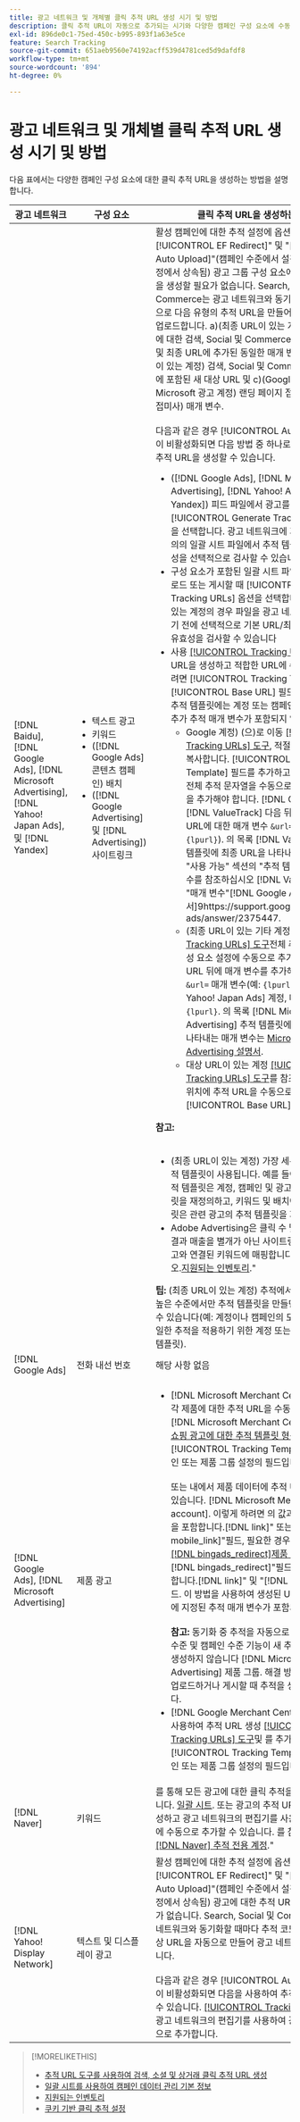 ```yaml
---
title: 광고 네트워크 및 개체별 클릭 추적 URL 생성 시기 및 방법
description: 클릭 추적 URL이 자동으로 추가되는 시기와 다양한 캠페인 구성 요소에 수동으로 추가하는 시기 및 방법을 알아봅니다.
exl-id: 896de0c1-75ed-450c-b995-893f1a63e5ce
feature: Search Tracking
source-git-commit: 651aeb9560e74192acff539d4781ced5d9dafdf8
workflow-type: tm+mt
source-wordcount: '894'
ht-degree: 0%

---
```


# 광고 네트워크 및 개체별 클릭 추적 URL 생성 시기 및 방법

다음 표에서는 다양한 캠페인 구성 요소에 대한 클릭 추적 URL을 생성하는 방법을 설명합니다.

| 광고 네트워크 | 구성 요소 | 클릭 추적 URL을 생성하는 방법 |
| ---- | ---- | ---- |
| [!DNL Baidu], [!DNL Google Ads], [!DNL Microsoft Advertising], [!DNL Yahoo! Japan Ads], 및 [!DNL Yandex] | <ul><li>텍스트 광고</li><li>키워드</li><li>([!DNL Google Ads] 콘텐츠 캠페인) 배치</li><li>([!DNL Google Advertising] 및 [!DNL Advertising]) 사이트링크</li></ul> | 활성 캠페인에 대한 추적 설정에 옵션 이 포함된 경우[!UICONTROL EF Redirect]&quot; 및 &quot;[!UICONTROL Auto Upload]&quot;(캠페인 수준에서 설정되거나 계정 설정에서 상속됨) 광고 그룹 구성 요소에 대한 추적 URL을 생성할 필요가 없습니다. Search, Social 및 Commerce는 광고 네트워크와 동기화할 때마다 자동으로 다음 유형의 추적 URL을 만들어 광고 네트워크에 업로드합니다. a)(최종 URL이 있는 계정) 추적 템플릿에 대한 검색, Social 및 Commerce 추적 매개 변수 및 최종 URL에 추가된 동일한 매개 변수, b)(대상 URL이 있는 계정) 검색, Social 및 Commerce 추적 코드에 포함된 새 대상 URL 및 c)(Google 광고 및 Microsoft 광고 계정) 랜딩 페이지 접미사(최종 URL 접미사) 매개 변수.<br><br>다음과 같은 경우 [!UICONTROL Auto Upload] 옵션이 비활성화되면 다음 방법 중 하나로 구성 요소에 대한 추적 URL을 생성할 수 있습니다.<ul><li>([!DNL Google Ads], [!DNL Microsoft Advertising], [!DNL Yahoo! Ads], 및 [!DNL Yandex]) 피드 파일에서 광고를 게시할 때 [!UICONTROL Generate Tracking URLs] 옵션을 선택합니다. 광고 네트워크에 게시하기 전에 임의의 일괄 시트 파일에서 추적 템플릿 필드의 유효성을 선택적으로 검사할 수 있습니다.</li><li>구성 요소가 포함된 일괄 시트 파일을 다운로드, 업로드 또는 게시할 때 [!UICONTROL Generate Tracking URLs] 옵션을 선택합니다. 대상 URL이 있는 계정의 경우 파일을 광고 네트워크에 게시하기 전에 선택적으로 기본 URL/최종 URL 필드의 유효성을 검사할 수 있습니다</li><li>사용 [[!UICONTROL Tracking URLs] 도구](/help/search-social-commerce/tools/click-tracking-url-generate.md) 추적 URL을 생성하고 적합한 URL에 수동으로 추가하려면 [!UICONTROL Tracking Template] 또는 [!UICONTROL Base URL] 필드. <b>참고:</b> 생성하는 추적 템플릿에는 계정 또는 캠페인 설정에 지정된 추가 추적 매개 변수가 포함되지 않습니다.<ul><li>Google 계정) (으)로 이동 [[!UICONTROL Tracking URLs] 도구](/help/search-social-commerce/tools/click-tracking-url-generate.md), 적절한 의 화면 값을 복사합니다. [!UICONTROL Tracking Template] 필드를 추가하고 구성 요소 설정에 전체 추적 문자열을 수동으로 추가합니다. 다음을 추가해야 합니다. [!DNL Google Ads] [!DNL ValueTrack] 다음 뒤에 있는 최종 URL에 대한 매개 변수 `&url=` 매개 변수(예: `{lpurl}`). 의 목록 [!DNL ValueTrack] 추적 템플릿에 최종 URL을 나타내는 매개 변수는 &quot;사용 가능&quot; 섹션의 &quot;추적 템플릿만&quot; 매개 변수를 참조하십시오 [!DNL ValueTrack] 의 &quot;매개 변수&quot;[!DNL Google Ads] 설명서]9https://support.google.com/google-ads/answer/2375447.</li><li>(최종 URL이 있는 기타 계정) [[!UICONTROL Tracking URLs] 도구](/help/search-social-commerce/tools/click-tracking-url-generate.md)전체 추적 문자열을 구성 요소 설정에 수동으로 추가합니다. 최종 URL 뒤에 매개 변수를 추가해야 합니다. `&url=` 매개 변수(예: `{lpurl}`). 대상 [!DNL Yahoo! Japan Ads] 계정, 매개 변수 사용 `{lpurl}`. 의 목록 [!DNL Microsoft Advertising] 추적 템플릿에서 최종 URL을 나타내는 매개 변수는 [Microsoft Advertising 설명서](https://help.bingads.microsoft.com/#apex/3/en/56799).</li><li>대상 URL이 있는 계정 [[!UICONTROL Tracking URLs] 도구](/help/search-social-commerce/tools/click-tracking-url-generate.md)를 참조하고 해당하는 위치에 추적 URL을 수동으로 추가합니다 [!UICONTROL Base URL] 필드.</li></ul></li></ul><b>참고:</b><br><br><ul><li>(최종 URL이 있는 계정) 가장 세분화된 수준의 추적 템플릿이 사용됩니다. 예를 들어 키워드 수준 추적 템플릿은 계정, 캠페인 및 광고 그룹 수준 템플릿을 재정의하고, 키워드 및 배치에 대한 추적 템플릿은 관련 광고의 추적 템플릿을 재정의합니다.</li><li>Adobe Advertising은 클릭 수 및 사이트링크의 결과 매출을 별개가 아닌 사이트링크가 포함된 광고와 연결된 키워드에 매핑합니다. 를 참조하십시오.[지원되는 인벤토리](/help/search-social-commerce/introduction/supported-inventory.md).&quot;</li></ul><b>팁:</b> (최종 URL이 있는 계정) 추적에서는 필요한 가장 높은 수준에서만 추적 템플릿을 만들면 더 쉽게 관리할 수 있습니다(예: 계정이나 캠페인의 모든 엔티티에 동일한 추적을 적용하기 위한 계정 또는 캠페인 수준 추적 템플릿). |
| [!DNL Google Ads] | 전화 내선 번호 | 해당 사항 없음 |
| [!DNL Google Ads], [!DNL Microsoft Advertising] | 제품 광고 | <ul><li>[!DNL Microsoft Merchant Center] 계정: 의 각 제품에 대한 추적 URL을 수동으로 만듭니다. [!DNL Microsoft Merchant Center] 계정 사용 [쇼핑 광고에 대한 추적 템플릿 형식](/help/search-social-commerce/tracking/formats-click-tracking-microsoft.md)및 를 추가하고 [!UICONTROL Tracking Template] 계정, 캠페인 또는 제품 그룹 설정의 필드입니다.<br><br>또는 내에서 제품 데이터에 추적 URL을 추가할 수 있습니다. [!DNL Microsoft Merchant Center account]. 이렇게 하려면 의 값과 함께 추적 URL을 포함합니다.[!DNL link]&quot; 또는 &quot;[!DNL mobile_link]&quot;필드, 필요한 경우 [사용자 정의 열 &quot;[!DNL bingads_redirect]제품 피드 내 &quot;](https://help.ads.microsoft.com/#apex/3/en/51084). 의 값[!DNL bingads_redirect]&quot;필드는 의 값을 대체합니다.[!DNL link]&quot; 및 &quot;[!DNL mobile_link]&quot; 필드. 이 방법을 사용하여 생성된 URL에는 계정 설정에 지정된 추적 매개 변수가 포함되지 않습니다.<br><br><b>참고:</b> 동기화 중 추적을 자동으로 업로드하는 계정 수준 및 캠페인 수준 기능이 새 추적에 대한 추적을 생성하지 않습니다 [!DNL Microsoft Advertising] 제품 그룹. 해결 방법은 일괄 시트를 업로드하거나 게시할 때 추적을 생성하는 것입니다.</li><li>[!DNL Google Merchant Center] 계정: 다음을 사용하여 추적 URL 생성 [[!UICONTROL Tracking URLs] 도구](/help/search-social-commerce/tools/click-tracking-url-generate.md)및 를 추가하고 [!UICONTROL Tracking Template] 계정, 캠페인 또는 제품 그룹 설정의 필드입니다.</li></ul> |
| [!DNL Naver] | 키워드 | 를 통해 모든 광고에 대한 클릭 추적을 설정할 수 있습니다. [일괄 시트](/help/search-social-commerce/campaign-management/bulksheets/bulksheet-about.md). 또는 광고의 추적 URL을 수동으로 생성하고 광고 네트워크의 편집기를 사용하여 광고 설정에 수동으로 추가할 수 있습니다. 를 참조하십시오.[구현 [!DNL Naver] 추적 전용 계정](/help/search-social-commerce/campaign-management/naver-tracking-only-account-implement.md).&quot; |
| [!DNL Yahoo! Display Network] | 텍스트 및 디스플레이 광고 | 활성 캠페인에 대한 추적 설정에 옵션 이 포함된 경우[!UICONTROL EF Redirect]&quot; 및 &quot;[!UICONTROL Auto Upload]&quot;(캠페인 수준에서 설정되거나 계정 설정에서 상속됨) 광고에 대한 추적 URL을 생성할 필요가 없습니다. Search, Social 및 Commerce는 광고 네트워크와 동기화할 때마다 추적 코드가 포함된 새 대상 URL을 자동으로 만들어 광고 네트워크에 업로드합니다.<br><br>다음과 같은 경우 [!UICONTROL Auto Upload] 옵션이 비활성화되면 다음을 사용하여 추적 URL을 생성할 수 있습니다. [[!UICONTROL Tracking URLs] 도구](/help/search-social-commerce/tools/click-tracking-url-generate.md)광고 네트워크의 편집기를 사용하여 광고 설정에 수동으로 추가합니다. |

>[!MORELIKETHIS]
>
>* [추적 URL 도구를 사용하여 검색, 소셜 및 상거래 클릭 추적 URL 생성](/help/search-social-commerce/tools/click-tracking-url-generate.md)
>* [일괄 시트를 사용하여 캠페인 데이터 관리 기본 정보](/help/search-social-commerce/campaign-management/bulksheets/bulksheet-about.md)
>* [지원되는 인벤토리](/help/search-social-commerce/introduction/supported-inventory.md)
>* [쿠키 기반 클릭 추적 설정](/help/search-social-commerce/tracking/click-tracking-set-up.md)
